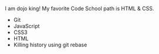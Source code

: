 I am dojo king!
My favorite Code School path is HTML & CSS.
* Git
* JavaScript
* CSS3
* HTML
* Killing history using git rebase

